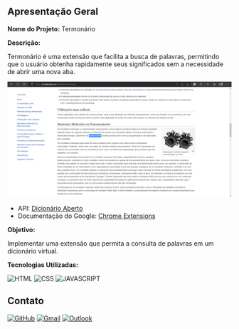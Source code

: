## Apresentação Geral

**Nome do Projeto:** Termonário

**Descrição:**

Termonário é uma extensão que facilita a busca de palavras, permitindo que o usuário obtenha rapidamente seus significados sem a necessidade de abrir uma nova aba.

![demo](https://raw.githubusercontent.com/Edssaac/termonario/main/source/images/termonario.gif)

- API: [Dicionário Aberto](https://api.dicionario-aberto.net/index.html)
- Documentação do Google: [Chrome Extensions](https://developer.chrome.com/docs/extensions/get-started?hl=pt-br)

**Objetivo:**

Implementar uma extensão que permita a consulta de palavras em um dicionário virtual.

**Tecnologias Utilizadas:**

![HTML](https://img.shields.io/badge/HTML5-E34F26?style=for-the-badge&logo=html5&logoColor=white)
![CSS](https://img.shields.io/badge/CSS3-1572B6?style=for-the-badge&logo=css3&logoColor=white)
![JAVASCRIPT](https://img.shields.io/badge/JavaScript-323330?style=for-the-badge&logo=javascript&logoColor=F7DF1E)

## Contato

[![GitHub](https://img.shields.io/badge/GitHub-100000?style=for-the-badge&logo=github&logoColor=white)](https://github.com/edssaac)
[![Gmail](https://img.shields.io/badge/Gmail-D14836?style=for-the-badge&logo=gmail&logoColor=white)](mailto:edssaac@gmail.com)
[![Outlook](https://img.shields.io/badge/Outlook-0078D4?style=for-the-badge&logo=microsoft-outlook&logoColor=white)](mailto:edssaac@outlook.com)
